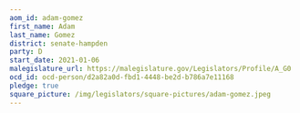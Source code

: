 ```yaml
---
aom_id: adam-gomez
first_name: Adam
last_name: Gomez
district: senate-hampden
party: D
start_date: 2021-01-06
malegislature_url: https://malegislature.gov/Legislators/Profile/A_G0
ocd_id: ocd-person/d2a82a0d-fbd1-4448-be2d-b786a7e11168
pledge: true
square_picture: /img/legislators/square-pictures/adam-gomez.jpeg
---
```

